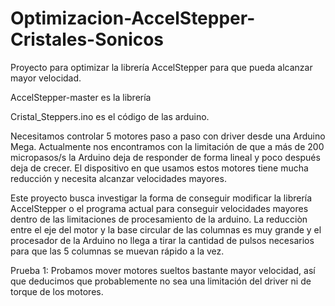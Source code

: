 # Optimizacion-AccelStepper-Cristales-Sonicos
Proyecto para optimizar la librería AccelStepper para que pueda alcanzar mayor velocidad.

AccelStepper-master es la librería

Cristal_Steppers.ino es el código de las arduino.

Necesitamos controlar 5 motores paso a paso con driver desde una Arduino Mega. Actualmente nos encontramos con la 
limitación de que a más de 200 micropasos/s la Arduino deja de responder de forma lineal y poco después deja
de crecer. El dispositivo en que usamos estos motores tiene mucha reducción y necesita alcanzar velocidades mayores.

Este proyecto busca investigar la forma de conseguir modificar la librería AccelStepper o el programa actual para
conseguir velocidades mayores dentro de las limitaciones de procesamiento de la arduino. La reducciòn entre el eje del motor y la base circular de las columnas es muy grande y el procesador de la Arduino no llega a tirar la cantidad de pulsos necesarios para que las 5 columnas se muevan rápido a la vez. 

Prueba 1: Probamos mover motores sueltos bastante mayor velocidad, así que deducimos que probablemente no sea una limitación del driver
ni de torque de los motores.
